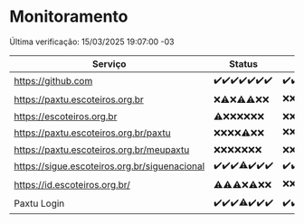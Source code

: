 # Monitoramento

Última verificação: 15/03/2025 19:07:00 -03

|Serviço|Status|Últimas 24h|
|---|---|---|
|https://github.com|<span title="2025-03-08: OK=24">✔️</span><span title="2025-03-09: OK=24">✔️</span><span title="2025-03-10: OK=24">✔️</span><span title="2025-03-11: OK=23">✔️</span><span title="2025-03-12: OK=23">✔️</span><span title="2025-03-13: OK=23">✔️</span><span title="2025-03-14: OK=21">✔️</span>|<span title="14/03/2025 19:07:00 -03 : 200">✔️</span><span title="14/03/2025 20:08:00 -03 : 200">✔️</span><span title="14/03/2025 21:41:00 -03 : 200">✔️</span><span title="14/03/2025 23:13:00 -03 : 200">✔️</span><span title="15/03/2025 00:17:00 -03 : 200">✔️</span><span title="15/03/2025 01:10:00 -03 : 200">✔️</span><span title="15/03/2025 02:08:00 -03 : 200">✔️</span><span title="15/03/2025 03:11:00 -03 : 200">✔️</span><span title="15/03/2025 04:07:00 -03 : 200">✔️</span><span title="15/03/2025 05:10:00 -03 : 200">✔️</span><span title="15/03/2025 06:08:00 -03 : 200">✔️</span><span title="15/03/2025 07:08:00 -03 : 200">✔️</span><span title="15/03/2025 08:06:00 -03 : 200">✔️</span><span title="15/03/2025 09:14:00 -03 : 200">✔️</span><span title="15/03/2025 10:13:00 -03 : 200">✔️</span><span title="15/03/2025 11:08:00 -03 : 200">✔️</span><span title="15/03/2025 12:07:00 -03 : 200">✔️</span><span title="15/03/2025 13:08:00 -03 : 200">✔️</span><span title="15/03/2025 14:06:00 -03 : 200">✔️</span><span title="15/03/2025 15:10:00 -03 : 200">✔️</span><span title="15/03/2025 16:05:00 -03 : 200">✔️</span><span title="15/03/2025 17:08:00 -03 : 200">✔️</span><span title="15/03/2025 18:08:00 -03 : 200">✔️</span><span title="15/03/2025 19:07:00 -03 : 200">✔️</span>|
|https://paxtu.escoteiros.org.br|<span title="2025-03-08: Falhas=24">❌</span><span title="2025-03-09: OK=2, Falhas=22">⚠️</span><span title="2025-03-10: Falhas=24">❌</span><span title="2025-03-11: OK=1, Falhas=22">⚠️</span><span title="2025-03-12: OK=2, Falhas=21">⚠️</span><span title="2025-03-13: Falhas=23">❌</span><span title="2025-03-14: Falhas=21">❌</span>|<span title="14/03/2025 19:07:00 -03 : 403">❌</span><span title="14/03/2025 20:08:00 -03 : 403">❌</span><span title="14/03/2025 21:41:00 -03 : 403">❌</span><span title="14/03/2025 23:13:00 -03 : 403">❌</span><span title="15/03/2025 00:17:00 -03 : 403">❌</span><span title="15/03/2025 01:10:00 -03 : 200">✔️</span><span title="15/03/2025 02:08:00 -03 : 403">❌</span><span title="15/03/2025 03:11:00 -03 : 200">✔️</span><span title="15/03/2025 04:07:00 -03 : 403">❌</span><span title="15/03/2025 05:10:00 -03 : 200">✔️</span><span title="15/03/2025 06:08:00 -03 : 200">✔️</span><span title="15/03/2025 07:08:00 -03 : 403">❌</span><span title="15/03/2025 08:06:00 -03 : 403">❌</span><span title="15/03/2025 09:14:00 -03 : 403">❌</span><span title="15/03/2025 10:13:00 -03 : 403">❌</span><span title="15/03/2025 11:08:00 -03 : 403">❌</span><span title="15/03/2025 12:07:00 -03 : 403">❌</span><span title="15/03/2025 13:08:00 -03 : 403">❌</span><span title="15/03/2025 14:06:00 -03 : 403">❌</span><span title="15/03/2025 15:10:00 -03 : 403">❌</span><span title="15/03/2025 16:05:00 -03 : 403">❌</span><span title="15/03/2025 17:08:00 -03 : 403">❌</span><span title="15/03/2025 18:08:00 -03 : 403">❌</span><span title="15/03/2025 19:07:00 -03 : 403">❌</span>|
|https://escoteiros.org.br|<span title="2025-03-08: OK=1, Falhas=23">⚠️</span><span title="2025-03-09: Falhas=24">❌</span><span title="2025-03-10: Falhas=24">❌</span><span title="2025-03-11: Falhas=23">❌</span><span title="2025-03-12: Falhas=23">❌</span><span title="2025-03-13: Falhas=23">❌</span><span title="2025-03-14: Falhas=21">❌</span>|<span title="14/03/2025 19:07:00 -03 : 403">❌</span><span title="14/03/2025 20:08:00 -03 : 403">❌</span><span title="14/03/2025 21:41:00 -03 : 403">❌</span><span title="14/03/2025 23:13:00 -03 : 403">❌</span><span title="15/03/2025 00:17:00 -03 : 403">❌</span><span title="15/03/2025 01:10:00 -03 : 403">❌</span><span title="15/03/2025 02:08:00 -03 : 403">❌</span><span title="15/03/2025 03:11:00 -03 : 403">❌</span><span title="15/03/2025 04:07:00 -03 : 403">❌</span><span title="15/03/2025 05:10:00 -03 : 403">❌</span><span title="15/03/2025 06:08:00 -03 : 403">❌</span><span title="15/03/2025 07:08:00 -03 : 403">❌</span><span title="15/03/2025 08:06:00 -03 : 403">❌</span><span title="15/03/2025 09:14:00 -03 : 403">❌</span><span title="15/03/2025 10:13:00 -03 : 403">❌</span><span title="15/03/2025 11:08:00 -03 : 403">❌</span><span title="15/03/2025 12:07:00 -03 : 403">❌</span><span title="15/03/2025 13:08:00 -03 : 403">❌</span><span title="15/03/2025 14:06:00 -03 : 403">❌</span><span title="15/03/2025 15:10:00 -03 : 403">❌</span><span title="15/03/2025 16:05:00 -03 : 403">❌</span><span title="15/03/2025 17:08:00 -03 : 403">❌</span><span title="15/03/2025 18:08:00 -03 : 403">❌</span><span title="15/03/2025 19:07:00 -03 : 403">❌</span>|
|https://paxtu.escoteiros.org.br/paxtu|<span title="2025-03-08: Falhas=24">❌</span><span title="2025-03-09: Falhas=24">❌</span><span title="2025-03-10: Falhas=24">❌</span><span title="2025-03-11: Falhas=23">❌</span><span title="2025-03-12: OK=1, Falhas=22">⚠️</span><span title="2025-03-13: Falhas=23">❌</span><span title="2025-03-14: Falhas=21">❌</span>|<span title="14/03/2025 19:08:00 -03 : 403">❌</span><span title="14/03/2025 20:08:00 -03 : 403">❌</span><span title="14/03/2025 21:41:00 -03 : 200">✔️</span><span title="14/03/2025 23:13:00 -03 : 0">❌</span><span title="15/03/2025 00:17:00 -03 : 403">❌</span><span title="15/03/2025 01:10:00 -03 : 403">❌</span><span title="15/03/2025 02:08:00 -03 : 403">❌</span><span title="15/03/2025 03:11:00 -03 : 403">❌</span><span title="15/03/2025 04:07:00 -03 : 403">❌</span><span title="15/03/2025 05:10:00 -03 : 403">❌</span><span title="15/03/2025 06:08:00 -03 : 403">❌</span><span title="15/03/2025 07:08:00 -03 : 403">❌</span><span title="15/03/2025 08:06:00 -03 : 403">❌</span><span title="15/03/2025 09:14:00 -03 : 403">❌</span><span title="15/03/2025 10:13:00 -03 : 403">❌</span><span title="15/03/2025 11:08:00 -03 : 403">❌</span><span title="15/03/2025 12:07:00 -03 : 403">❌</span><span title="15/03/2025 13:08:00 -03 : 403">❌</span><span title="15/03/2025 14:06:00 -03 : 403">❌</span><span title="15/03/2025 15:10:00 -03 : 403">❌</span><span title="15/03/2025 16:05:00 -03 : 403">❌</span><span title="15/03/2025 17:08:00 -03 : 403">❌</span><span title="15/03/2025 18:08:00 -03 : 403">❌</span><span title="15/03/2025 19:07:00 -03 : 403">❌</span>|
|https://paxtu.escoteiros.org.br/meupaxtu|<span title="2025-03-08: Falhas=24">❌</span><span title="2025-03-09: Falhas=24">❌</span><span title="2025-03-10: Falhas=24">❌</span><span title="2025-03-11: Falhas=23">❌</span><span title="2025-03-12: Falhas=23">❌</span><span title="2025-03-13: Falhas=23">❌</span><span title="2025-03-14: Falhas=21">❌</span>|<span title="14/03/2025 19:08:00 -03 : 403">❌</span><span title="14/03/2025 20:08:00 -03 : 403">❌</span><span title="14/03/2025 21:41:00 -03 : 403">❌</span><span title="14/03/2025 23:13:00 -03 : 0">❌</span><span title="15/03/2025 00:17:00 -03 : 403">❌</span><span title="15/03/2025 01:10:00 -03 : 403">❌</span><span title="15/03/2025 02:08:00 -03 : 403">❌</span><span title="15/03/2025 03:11:00 -03 : 403">❌</span><span title="15/03/2025 04:07:00 -03 : 403">❌</span><span title="15/03/2025 05:10:00 -03 : 403">❌</span><span title="15/03/2025 06:08:00 -03 : 403">❌</span><span title="15/03/2025 07:08:00 -03 : 403">❌</span><span title="15/03/2025 08:06:00 -03 : 403">❌</span><span title="15/03/2025 09:14:00 -03 : 403">❌</span><span title="15/03/2025 10:13:00 -03 : 403">❌</span><span title="15/03/2025 11:08:00 -03 : 403">❌</span><span title="15/03/2025 12:07:00 -03 : 403">❌</span><span title="15/03/2025 13:08:00 -03 : 403">❌</span><span title="15/03/2025 14:06:00 -03 : 403">❌</span><span title="15/03/2025 15:10:00 -03 : 403">❌</span><span title="15/03/2025 16:05:00 -03 : 403">❌</span><span title="15/03/2025 17:08:00 -03 : 403">❌</span><span title="15/03/2025 18:08:00 -03 : 403">❌</span><span title="15/03/2025 19:07:00 -03 : 403">❌</span>|
|https://sigue.escoteiros.org.br/siguenacional|<span title="2025-03-08: OK=24">✔️</span><span title="2025-03-09: OK=24">✔️</span><span title="2025-03-10: OK=24">✔️</span><span title="2025-03-11: OK=22, Falhas=1">⚠️</span><span title="2025-03-12: OK=23">✔️</span><span title="2025-03-13: OK=23">✔️</span><span title="2025-03-14: OK=21">✔️</span>|<span title="14/03/2025 19:08:00 -03 : 200">✔️</span><span title="14/03/2025 20:08:00 -03 : 200">✔️</span><span title="14/03/2025 21:41:00 -03 : 200">✔️</span><span title="14/03/2025 23:13:00 -03 : 0">❌</span><span title="15/03/2025 00:17:00 -03 : 200">✔️</span><span title="15/03/2025 01:10:00 -03 : 200">✔️</span><span title="15/03/2025 02:08:00 -03 : 200">✔️</span><span title="15/03/2025 03:11:00 -03 : 200">✔️</span><span title="15/03/2025 04:07:00 -03 : 200">✔️</span><span title="15/03/2025 05:10:00 -03 : 200">✔️</span><span title="15/03/2025 06:08:00 -03 : 200">✔️</span><span title="15/03/2025 07:08:00 -03 : 200">✔️</span><span title="15/03/2025 08:06:00 -03 : 200">✔️</span><span title="15/03/2025 09:14:00 -03 : 200">✔️</span><span title="15/03/2025 10:13:00 -03 : 200">✔️</span><span title="15/03/2025 11:08:00 -03 : 200">✔️</span><span title="15/03/2025 12:07:00 -03 : 200">✔️</span><span title="15/03/2025 13:08:00 -03 : 200">✔️</span><span title="15/03/2025 14:06:00 -03 : 200">✔️</span><span title="15/03/2025 15:10:00 -03 : 200">✔️</span><span title="15/03/2025 16:05:00 -03 : 200">✔️</span><span title="15/03/2025 17:08:00 -03 : 200">✔️</span><span title="15/03/2025 18:08:00 -03 : 200">✔️</span><span title="15/03/2025 19:07:00 -03 : 200">✔️</span>|
|https://id.escoteiros.org.br/|<span title="2025-03-08: OK=1, Falhas=23">⚠️</span><span title="2025-03-09: OK=4, Falhas=20">⚠️</span><span title="2025-03-10: OK=1, Falhas=23">⚠️</span><span title="2025-03-11: Falhas=23">❌</span><span title="2025-03-12: OK=2, Falhas=21">⚠️</span><span title="2025-03-13: Falhas=23">❌</span><span title="2025-03-14: Falhas=21">❌</span>|<span title="14/03/2025 19:08:00 -03 : 403">❌</span><span title="14/03/2025 20:08:00 -03 : 403">❌</span><span title="14/03/2025 21:41:00 -03 : 403">❌</span><span title="14/03/2025 23:13:00 -03 : 403">❌</span><span title="15/03/2025 00:17:00 -03 : 403">❌</span><span title="15/03/2025 01:10:00 -03 : 403">❌</span><span title="15/03/2025 02:08:00 -03 : 403">❌</span><span title="15/03/2025 03:11:00 -03 : 403">❌</span><span title="15/03/2025 04:07:00 -03 : 403">❌</span><span title="15/03/2025 05:10:00 -03 : 403">❌</span><span title="15/03/2025 06:08:00 -03 : 403">❌</span><span title="15/03/2025 07:08:00 -03 : 403">❌</span><span title="15/03/2025 08:06:00 -03 : 403">❌</span><span title="15/03/2025 09:14:00 -03 : 403">❌</span><span title="15/03/2025 10:13:00 -03 : 200">✔️</span><span title="15/03/2025 11:08:00 -03 : 403">❌</span><span title="15/03/2025 12:07:00 -03 : 403">❌</span><span title="15/03/2025 13:08:00 -03 : 403">❌</span><span title="15/03/2025 14:06:00 -03 : 403">❌</span><span title="15/03/2025 15:10:00 -03 : 403">❌</span><span title="15/03/2025 16:05:00 -03 : 403">❌</span><span title="15/03/2025 17:08:00 -03 : 403">❌</span><span title="15/03/2025 18:08:00 -03 : 403">❌</span><span title="15/03/2025 19:07:00 -03 : 403">❌</span>|
|Paxtu Login|<span title="2025-03-08: OK=24">✔️</span><span title="2025-03-09: OK=24">✔️</span><span title="2025-03-10: OK=24">✔️</span><span title="2025-03-11: OK=22, Falhas=1">⚠️</span><span title="2025-03-12: OK=23">✔️</span><span title="2025-03-13: OK=23">✔️</span><span title="2025-03-14: OK=21">✔️</span>|<span title="14/03/2025 19:08:00 -03 : 200">✔️</span><span title="14/03/2025 20:08:00 -03 : 200">✔️</span><span title="14/03/2025 21:41:00 -03 : 200">✔️</span><span title="14/03/2025 23:13:00 -03 : 504">❌</span><span title="15/03/2025 00:17:00 -03 : 200">✔️</span><span title="15/03/2025 01:10:00 -03 : 200">✔️</span><span title="15/03/2025 02:08:00 -03 : 200">✔️</span><span title="15/03/2025 03:11:00 -03 : 200">✔️</span><span title="15/03/2025 04:07:00 -03 : 200">✔️</span><span title="15/03/2025 05:10:00 -03 : 200">✔️</span><span title="15/03/2025 06:08:00 -03 : 200">✔️</span><span title="15/03/2025 07:08:00 -03 : 200">✔️</span><span title="15/03/2025 08:06:00 -03 : 200">✔️</span><span title="15/03/2025 09:14:00 -03 : 200">✔️</span><span title="15/03/2025 10:13:00 -03 : 200">✔️</span><span title="15/03/2025 11:08:00 -03 : 200">✔️</span><span title="15/03/2025 12:07:00 -03 : 200">✔️</span><span title="15/03/2025 13:08:00 -03 : 200">✔️</span><span title="15/03/2025 14:06:00 -03 : 200">✔️</span><span title="15/03/2025 15:10:00 -03 : 200">✔️</span><span title="15/03/2025 16:05:00 -03 : 200">✔️</span><span title="15/03/2025 17:08:00 -03 : 200">✔️</span><span title="15/03/2025 18:08:00 -03 : 200">✔️</span><span title="15/03/2025 19:07:00 -03 : 200">✔️</span>|
